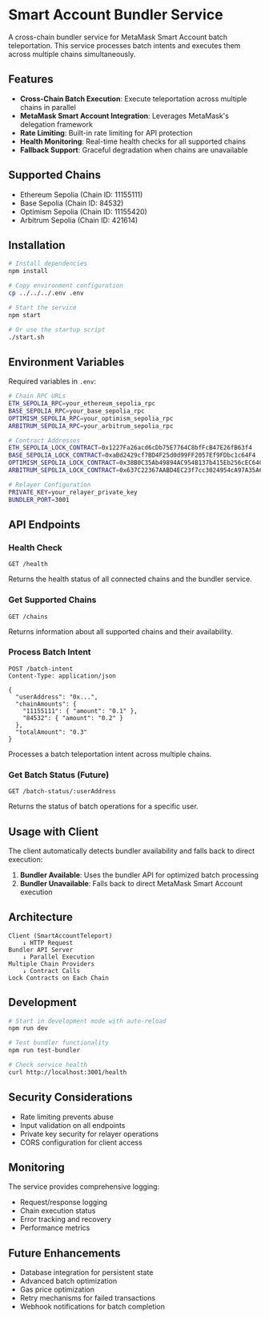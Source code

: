 # Smart Account Bundler Service

A cross-chain bundler service for MetaMask Smart Account batch teleportation. This service processes batch intents and executes them across multiple chains simultaneously.

## Features

- **Cross-Chain Batch Execution**: Execute teleportation across multiple chains in parallel
- **MetaMask Smart Account Integration**: Leverages MetaMask's delegation framework
- **Rate Limiting**: Built-in rate limiting for API protection
- **Health Monitoring**: Real-time health checks for all supported chains
- **Fallback Support**: Graceful degradation when chains are unavailable

## Supported Chains

- Ethereum Sepolia (Chain ID: 11155111)
- Base Sepolia (Chain ID: 84532)
- Optimism Sepolia (Chain ID: 11155420)
- Arbitrum Sepolia (Chain ID: 421614)

## Installation

```bash
# Install dependencies
npm install

# Copy environment configuration
cp ../../../.env .env

# Start the service
npm start

# Or use the startup script
./start.sh
```

## Environment Variables

Required variables in `.env`:

```bash
# Chain RPC URLs
ETH_SEPOLIA_RPC=your_ethereum_sepolia_rpc
BASE_SEPOLIA_RPC=your_base_sepolia_rpc
OPTIMISM_SEPOLIA_RPC=your_optimism_sepolia_rpc
ARBITRUM_SEPOLIA_RPC=your_arbitrum_sepolia_rpc

# Contract Addresses
ETH_SEPOLIA_LOCK_CONTRACT=0x1227Fa26acd6cDb75E7764C8bfFcB47E26fB63f4
BASE_SEPOLIA_LOCK_CONTRACT=0xaBd2429cf7BD4F25d0d99FF2057Ef9FDbc1c64F4
OPTIMISM_SEPOLIA_LOCK_CONTRACT=0x38B0C35Ab49894AC954B137b415Eb256cEC640Df
ARBITRUM_SEPOLIA_LOCK_CONTRACT=0x637C22367AABD4EC23f7cc3024954cA97A35A6C2

# Relayer Configuration
PRIVATE_KEY=your_relayer_private_key
BUNDLER_PORT=3001
```

## API Endpoints

### Health Check
```http
GET /health
```

Returns the health status of all connected chains and the bundler service.

### Get Supported Chains
```http
GET /chains
```

Returns information about all supported chains and their availability.

### Process Batch Intent
```http
POST /batch-intent
Content-Type: application/json

{
  "userAddress": "0x...",
  "chainAmounts": {
    "11155111": { "amount": "0.1" },
    "84532": { "amount": "0.2" }
  },
  "totalAmount": "0.3"
}
```

Processes a batch teleportation intent across multiple chains.

### Get Batch Status (Future)
```http
GET /batch-status/:userAddress
```

Returns the status of batch operations for a specific user.

## Usage with Client

The client automatically detects bundler availability and falls back to direct execution:

1. **Bundler Available**: Uses the bundler API for optimized batch processing
2. **Bundler Unavailable**: Falls back to direct MetaMask Smart Account execution

## Architecture

```
Client (SmartAccountTeleport) 
    ↓ HTTP Request
Bundler API Server
    ↓ Parallel Execution
Multiple Chain Providers
    ↓ Contract Calls
Lock Contracts on Each Chain
```

## Development

```bash
# Start in development mode with auto-reload
npm run dev

# Test bundler functionality
npm run test-bundler

# Check service health
curl http://localhost:3001/health
```

## Security Considerations

- Rate limiting prevents abuse
- Input validation on all endpoints
- Private key security for relayer operations
- CORS configuration for client access

## Monitoring

The service provides comprehensive logging:

- Request/response logging
- Chain execution status
- Error tracking and recovery
- Performance metrics

## Future Enhancements

- Database integration for persistent state
- Advanced batch optimization
- Gas price optimization
- Retry mechanisms for failed transactions
- Webhook notifications for batch completion